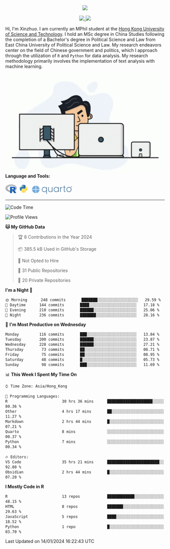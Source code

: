 <div align='center'>
<img src='https://readme-typing-svg.herokuapp.com?font=Lora&color=4d3900&center=true&lines=HKUST+Mphil+in+SOSC;Focus+on+China;Code+for+PoliSci'/>
</div>

<p align='center'>
 <a href
='https://www.linkedin.com/in/xinzhuo-huang-5161011ba/' target='_blank'>
        <img src='https://img.shields.io/badge/linkedin%20-%230077B5.svg?&style=for-the-badge&logo=linkedin&logoColor=white'/>
    </a>
 <a href='https://twitter.com/HsinchoH' target='_blank'>
        <img src='https://img.shields.io/badge/Twitter-1DA1F2?style=for-the-badge&logo=twitter&logoColor=white'/>
    </a>
    </p>
    
Hi, I'm Xinzhuo. I am currently an MPhil student at the [Hong Kong University of Science and Technology](https://sosc.hkust.edu.hk/node/613). I hold an MSc degree in China Studies following the completion of a Bachelor's degree in Political Science and Law from East China University of Political Science and Law. My research endeavors center on the field of Chinese government and politics, which I approach through the utilization of `R` and `Python` for data analysis. My research methodology primarily involves the implementation of text analysis with machine learning.




<img align='right' src="https://github.com/xinzhuohkust/xinzhuohkust/blob/main/programmer.gif" width="590">



**Language and Tools:**  

<code><img height="36" src="https://raw.githubusercontent.com/github/explore/80688e429a7d4ef2fca1e82350fe8e3517d3494d/topics/r/r.png"></code>
<code><img height="36" src="https://raw.githubusercontent.com/github/explore/80688e429a7d4ef2fca1e82350fe8e3517d3494d/topics/python/python.png"></code>
<code><img height="32" src="https://github.com/quarto-dev/quarto-r/blob/main/man/figures/quarto.png"></code>

---
<!--START_SECTION:waka-->
![Code Time](http://img.shields.io/badge/Code%20Time-1%2C334%20hrs%2058%20mins-blue)

![Profile Views](http://img.shields.io/badge/Profile%20Views-1-blue)

**🐱 My GitHub Data** 

> 🏆 8 Contributions in the Year 2024
 > 
> 📦 385.5 kB Used in GitHub's Storage 
 > 
> 🚫 Not Opted to Hire
 > 
> 📜 31 Public Repositories 
 > 
> 🔑 20 Private Repositories  
 > 
**I'm a Night 🦉** 

```text
🌞 Morning      248 commits       ███████░░░░░░░░░░░░░░░░░░   29.59 % 
🌆 Daytime      144 commits       ████░░░░░░░░░░░░░░░░░░░░░   17.18 % 
🌃 Evening      210 commits       ██████░░░░░░░░░░░░░░░░░░░   25.06 % 
🌙 Night        236 commits       ███████░░░░░░░░░░░░░░░░░░   28.16 % 

```
📅 **I'm Most Productive on Wednesday** 

```text
Monday         116 commits       ███░░░░░░░░░░░░░░░░░░░░░░   13.84 % 
Tuesday        200 commits       ██████░░░░░░░░░░░░░░░░░░░   23.87 % 
Wednesday      228 commits       ██████░░░░░░░░░░░░░░░░░░░   27.21 % 
Thursday        73 commits       ██░░░░░░░░░░░░░░░░░░░░░░░   08.71 % 
Friday          75 commits       ██░░░░░░░░░░░░░░░░░░░░░░░   08.95 % 
Saturday        48 commits       █░░░░░░░░░░░░░░░░░░░░░░░░   05.73 % 
Sunday          98 commits       ███░░░░░░░░░░░░░░░░░░░░░░   11.69 % 

```


📊 **This Week I Spent My Time On** 

```text
⌚︎ Time Zone: Asia/Hong_Kong

💬 Programming Languages: 
R                        30 hrs 36 mins      ████████████████████░░░░░   80.36 % 
Other                    4 hrs 17 mins       ██░░░░░░░░░░░░░░░░░░░░░░░   11.27 % 
Markdown                 2 hrs 44 mins       █░░░░░░░░░░░░░░░░░░░░░░░░   07.21 % 
Quarto                   8 mins              ░░░░░░░░░░░░░░░░░░░░░░░░░   00.37 % 
Python                   7 mins              ░░░░░░░░░░░░░░░░░░░░░░░░░   00.34 % 

🔥 Editors: 
VS Code                  35 hrs 21 mins      ███████████████████████░░   92.80 % 
Obsidian                 2 hrs 44 mins       █░░░░░░░░░░░░░░░░░░░░░░░░   07.20 % 

```

**I Mostly Code in R** 

```text
R                        13 repos            ████████████░░░░░░░░░░░░░   48.15 % 
HTML                     8 repos             ███████░░░░░░░░░░░░░░░░░░   29.63 % 
JavaScript               5 repos             ████░░░░░░░░░░░░░░░░░░░░░   18.52 % 
Python                   1 repo              █░░░░░░░░░░░░░░░░░░░░░░░░   03.70 % 

```



 Last Updated on 14/01/2024 16:22:43 UTC
<!--END_SECTION:waka-->
    
    
    
    
    
    
    
    
